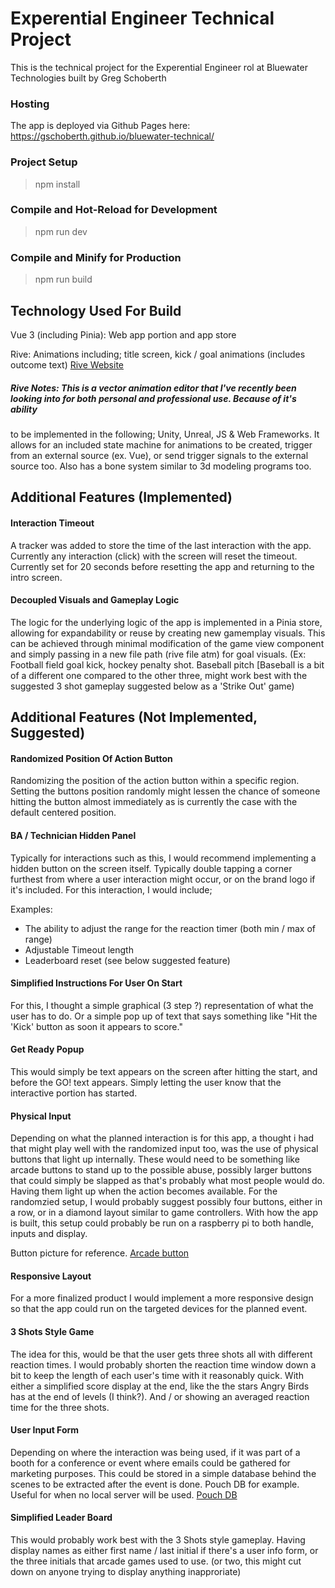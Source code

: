 # Experential Engineer Technical Project
This is the technical project for the Experential Engineer rol at Bluewater Technologies built by Greg Schoberth

### Hosting
The app is deployed via Github Pages here: https://gschoberth.github.io/bluewater-technical/

### Project Setup
> npm install

### Compile and Hot-Reload for Development
> npm run dev

### Compile and Minify for Production
> npm run build

## Technology Used For Build
Vue 3 (including Pinia): Web app portion and app store 

Rive: Animations including; title screen, kick / goal animations (includes outcome text) [Rive Website](https://rive.app/)

##### Rive Notes: This is a vector animation editor that I've recently been looking into for both personal and professional use. Because of it's ability
to be implemented in the following; Unity, Unreal, JS & Web Frameworks. It allows for an included state machine for animations to be created, trigger from an external source (ex. Vue), or send trigger signals to the external source too. Also has a bone system similar to 3d modeling programs too.

## Additional Features (Implemented)

#### Interaction Timeout
A tracker was added to store the time of the last interaction with the app. Currently any interaction (click) with the screen will reset the timeout. Currently 
set for 20 seconds before resetting the app and returning to the intro screen.

#### Decoupled Visuals and Gameplay Logic
The logic for the underlying logic of the app is implemented in a Pinia store, allowing for expandability or reuse by creating new gamemplay visuals. This can be achieved 
through minimal modification of the game view component and simply passing in a new file path (rive file atm) for goal visuals. 
(Ex: Football field goal kick, hockey penalty shot. Baseball pitch [Baseball is a bit of a different one compared to the other three, might work best with the suggested 3 shot gameplay suggested below as a 'Strike Out' game)   

## Additional Features (Not Implemented, Suggested)

#### Randomized Position Of Action Button
Randomizing the position of the action button within a specific region. Setting the buttons position randomly might lessen the chance of someone hitting the button almost immediately as is currently the case
with the default centered position.

#### BA / Technician Hidden Panel
Typically for interactions such as this, I would recommend implementing a hidden button on the screen itself. Typically double tapping a corner furthest from where a user interaction might occur, 
or on the brand logo if it's included. For this interaction, I would include; 

Examples: 
- The ability to adjust the range for the reaction timer (both min / max of range)
- Adjustable Timeout length
- Leaderboard reset (see below suggested feature)

#### Simplified Instructions For User On Start
For this, I thought a simple graphical (3 step ?) representation of what the user has to do. Or a simple pop up of text that says something like "Hit the 'Kick' button as soon it appears to score."

#### Get Ready Popup 
This would simply be text appears on the screen after hitting the start, and before the GO! text appears. Simply letting the user know that the interactive portion has started.

#### Physical Input
Depending on what the planned interaction is for this app, a thought i had that might play well with the randomized input too, was the use of physical buttons that light up internally. These would need to be something
like arcade buttons to stand up to the possible abuse, possibly larger buttons that could simply be slapped as that's probably what most people would do. Having them light up when the action becomes available. For the randomzied setup, 
I would probably suggest possibly four buttons, either in a row, or in a diamond layout similar to game controllers. With how the app is built, this setup could probably be run on a raspberry pi to both handle, inputs and display.

Button picture for reference.
 [Arcade button](https://www.google.com/url?sa=i&url=https%3A%2F%2Fwww.walmart.com%2Fc%2Fkp%2Farcade-button&psig=AOvVaw3W4D9idPBXBdJfpXiWE9qq&ust=1745876220156000&source=images&cd=vfe&opi=89978449&ved=0CBQQjRxqFwoTCKDmlvGV-YwDFQAAAAAdAAAAABAd)

#### Responsive Layout
For a more finalized product I would implement a more responsive design so that the app could run on the targeted devices for the planned event.

#### 3 Shots Style Game
The idea for this, would be that the user gets three shots all with different reaction times. I would probably shorten the reaction time window down a bit to keep the length of each user's time with it reasonably quick. With either a 
simplified score display at the end, like the the stars Angry Birds has at the end of levels (I think?). And / or showing an averaged reaction time for the three shots.

#### User Input Form 
Depending on where the interaction was being used, if it was part of a booth for a conference or event where emails could be gathered for marketing purposes. This could be stored in a simple database behind the scenes to be extracted after the event is done.
Pouch DB for example. Useful for when no local server will be used. [Pouch DB](https://pouchdb.com/)

#### Simplified Leader Board
This would probably work best with the 3 Shots style gameplay. Having display names as either first name / last initial if there's a user info form, or the three initials that arcade games used to use. (or two, this might cut down on anyone trying to display anything inapproriate)  

